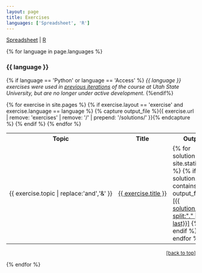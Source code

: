 ```yaml
---
layout: page
title: Exercises
languages: ['Spreadsheet', 'R']
---
```

<a href="#Spreadsheet">Spreadsheet</a> \| <a href="#R">R</a>

{% for language in page.languages %}
  <h3> {{ language }} <a name="{{ language }}"></a></h3>

  {% if language == 'Python' or language == 'Access' %}
  <i>{{ language }} exercises were used in 
  <a href="http://www.programmingforbiologists.org/">previous iterations</a>
  of the course at Utah State University, but are no longer under active 
  development.</i>
  {%endif%}

  <table>
    <tr>
      <th>Topic</th>
      <th>Title</th>
      <th>Output</th>
    </tr>
  {% for exercise in site.pages %}
    {% if exercise.layout == 'exercise' and exercise.language == language %}
     <tr>
      <td nowrap>{{ exercise.topic | replace:'and','&'  }}</td>
      <td nowrap><a href="{{ exercise.url | prepend: site.baseurl }}">
        {{ exercise.title }}</a></td>
      {% capture output_file %}{{ exercise.url | remove: 'exercises' | remove: '/' | prepend: '/solutions/' }}{% endcapture %}
      <td>
      {% for solution in site.static_files %}
        {% if solution.path contains output_file %}
          <a href="{{ solution.path | prepend: site.baseurl}}">
            [{{ solution.path | split:"." | last}}]</a>
        {% endif %}
      {% endfor %}
      </td>
     </tr>
    {% endif %}
  {% endfor %}
  </table>
  <p align="right"><font size="-1">
    <a href="{{ site.baseurl }}/exercises/">[back to top]</a>
  </font></p>
{% endfor %}
